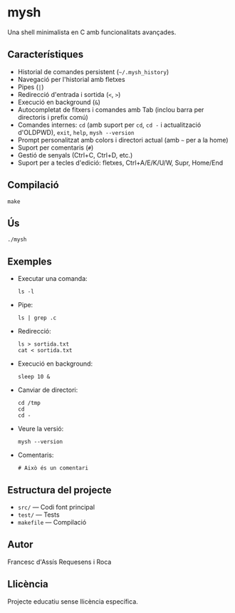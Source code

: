 # mysh

Una shell minimalista en C amb funcionalitats avançades.

## Característiques

- Historial de comandes persistent (`~/.mysh_history`)
- Navegació per l'historial amb fletxes
- Pipes (`|`)
- Redirecció d'entrada i sortida (`<`, `>`)
- Execució en background (`&`)
- Autocompletat de fitxers i comandes amb Tab (inclou barra per directoris i
  prefix comú)
- Comandes internes: `cd` (amb suport per `cd`, `cd -` i actualització
  d'OLDPWD), `exit`, `help`, `mysh --version`
- Prompt personalitzat amb colors i directori actual (amb `~` per a la home)
- Suport per comentaris (`#`)
- Gestió de senyals (Ctrl+C, Ctrl+D, etc.)
- Suport per a tecles d'edició: fletxes, Ctrl+A/E/K/U/W, Supr, Home/End

## Compilació

```fish
make
```

## Ús

```fish
./mysh
```

## Exemples

- Executar una comanda:

  ```
  ls -l
  ```

- Pipe:

  ```
  ls | grep .c
  ```

- Redirecció:

  ```
  ls > sortida.txt
  cat < sortida.txt
  ```

- Execució en background:

  ```
  sleep 10 &
  ```

- Canviar de directori:

  ```
  cd /tmp
  cd
  cd -
  ```

- Veure la versió:

  ```
  mysh --version
  ```

- Comentaris:

  ```
  # Això és un comentari
  ```

## Estructura del projecte

- `src/` — Codi font principal
- `test/` — Tests
- `makefile` — Compilació

## Autor

Francesc d'Assís Requesens i Roca

## Llicència

Projecte educatiu sense llicència específica.
